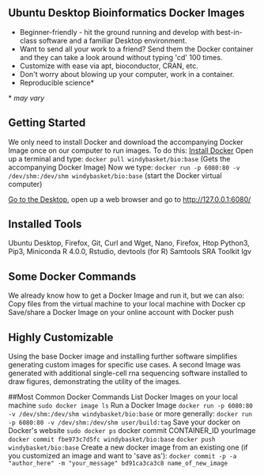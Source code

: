 ## Ubuntu Desktop Bioinformatics Docker Images

- Beginner-friendly - hit the ground running and develop with best-in-class software and a familiar Desktop environment.
- Want to send all your work to a friend? Send them the Docker container and they can take a look around without typing 'cd' 100 times.
- Customize with ease via apt, bioconductor, CRAN, etc.
- Don't worry about blowing up your computer, work in a container.
- Reproducible science*

\* *may vary*

## Getting Started
We only need to install Docker and download the accompanying Docker Image once on our computer to run images. To do this:
[Install Docker](https://docs.docker.com/get-docker/)
Open up a terminal and type:
`docker pull windybasket/bio:base` (Gets the accompanying Docker Image)
Now we type:
`docker run -p 6080:80 -v /dev/shm:/dev/shm windybasket/bio:base` (start the Docker virtual computer)

[Go to the Desktop](http://127.0.0.1:6080/), open up a web browser and go to http://127.0.0.1:6080/

## Installed Tools
Ubuntu Desktop, Firefox, Git, Curl and Wget, Nano, Firefox, Htop
Python3, Pip3, Miniconda
R 4.0.0, Rstudio, devtools (for R)
Samtools
SRA Toolkit
Igv

## Some Docker Commands
We already know how to get a Docker Image and run it, but we can also:
Copy files from the virtual machine to your local machine with Docker cp
Save/share a Docker Image on your online account with Docker push


## Highly Customizable
Using the base Docker image and installing further software simplifies generating custom images for specific use cases. A second Image was generated with additional single-cell rna sequencing software installed to draw figures, demonstrating the utility of the images.


##Most Common Docker Commands
List Docker Images on your local machine
`sudo docker image ls`
Run a Docker Image
`docker run -p 6080:80 -v /dev/shm:/dev/shm windybasket/bio:base`
or more generally:
`docker run -p 6080:80 -v /dev/shm:/dev/shm user/build:tag`
Save your docker on Docker's website
`sudo docker ps`
docker commit CONTAINER_ID yourImage
`docker commit fbe973c7d5fc windybasket/bio:base`
`docker push windybasket/bio:base`
Create a new docker image from an existing one (if you customized an image and want to 'save as'):
`docker commit -p -a "author_here" -m "your_message" bd91ca3ca3c8 name_of_new_image`
